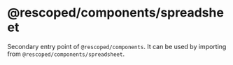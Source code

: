 # @rescoped/components/spreadsheet

Secondary entry point of `@rescoped/components`. It can be used by importing from `@rescoped/components/spreadsheet`.
